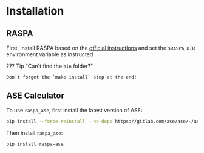 # Installation

## RASPA

First, install RASPA based on the [official instructions](https://iraspa.org/raspa/) and set the `$RASPA_DIR` environment variable as instructed.

??? Tip "Can't find the `bin` folder?"

    Don't forget the `make install` step at the end!

## ASE Calculator

To use `raspa_ase`, first install the latest version of ASE:

```bash
pip install --force-reinstall --no-deps https://gitlab.com/ase/ase/-/archive/master/ase-master.zip
```

Then install `raspa_ase`:

```bash
pip install raspa-ase
```
